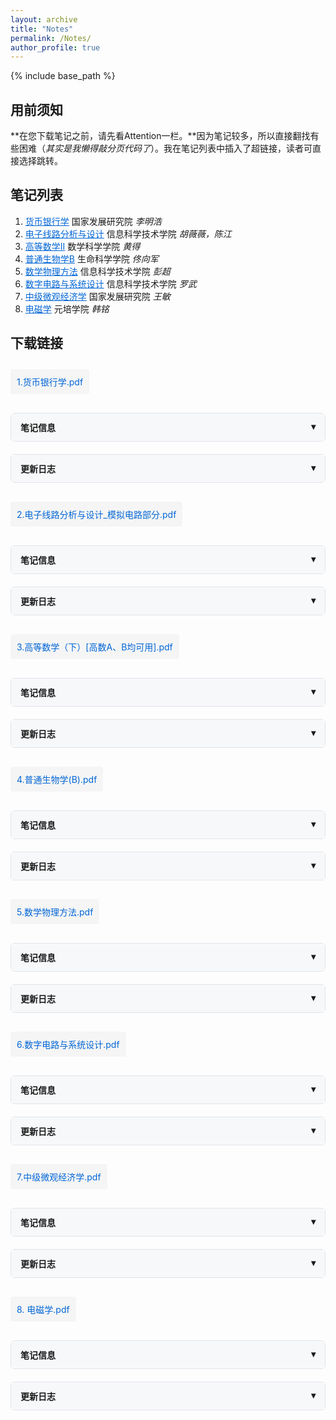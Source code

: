 ```yaml
---
layout: archive
title: "Notes"
permalink: /Notes/
author_profile: true
---
```


{% include base_path %}

<style>
  /* 折叠面板样式 */
  .accordion {
    border: 1px solid #e1e4e8;
    border-radius: 6px;
    margin: 20px 0;
  }
  .accordion-header {
    padding: 12px 15px;
    background: #f6f8fa;
    cursor: pointer;
    display: flex;
    justify-content: space-between;
    font-weight: 600;
  }
  .accordion-content {
    padding: 15px;
    display: none;
  }
  .accordion.active .accordion-content {
    display: block;
  }
  
  /* 下载链接样式 */
  .download-link {
    display: inline-block;
    padding: 10px;
    background: #f5f5f5;
    border-radius: 4px;
    color: #0366d6;
    text-decoration: none;
    margin: 10px 0;
  }
  
  /* 更新日志时间轴样式 */
  .timeline {
    position: relative;
    padding-left: 30px;
  }
  .timeline:before {
    content: '';
    position: absolute;
    left: 10px;
    top: 0;
    bottom: 0;
    width: 2px;
    background: #e1e4e8;
  }
  .timeline-entry {
    position: relative;
    margin-bottom: 20px;
    padding-bottom: 10px;
    border-bottom: 1px solid #f0f0f0;
  }
  .timeline-entry:last-child {
    border-bottom: none;
    margin-bottom: 0;
  }
  .timeline-date {
    position: absolute;
    left: -30px;
    width: 22px;
    height: 22px;
    border-radius: 50%;
    background: #0366d6;
    color: white;
    text-align: center;
    line-height: 22px;
    font-size: 12px;
  }
  .timeline-content {
    margin-left: 15px;
  }
  .timeline-title {
    font-weight: 600;
    margin-bottom: 5px;
    color: #24292e;
  }
  .timeline-desc {
    color: #586069;
    font-size: 14px;
  }
  
  /* 笔记标题样式 */
  .note-title {
    color: #0366d6;
    cursor: pointer;
    text-decoration: underline;
  }
   .note-section {
    padding-top: 50px;
    margin-top: -50px;
  }
</style>

## 用前须知 ##
**在您下载笔记之前，请先看Attention一栏。**因为笔记较多，所以直接翻找有些困难（*其实是我懒得敲分页代码了*）。我在笔记列表中插入了超链接，读者可直接选择跳转。

 ## 笔记列表 ##
1. <span class="note-title" onclick="document.getElementById('note1').scrollIntoView({behavior: 'smooth'})">货币银行学</span> 国家发展研究院 *李明浩*
2. <span class="note-title" onclick="document.getElementById('note2').scrollIntoView({behavior: 'smooth'})">电子线路分析与设计</span> 信息科学技术学院 *胡薇薇，陈江*
3. <span class="note-title" onclick="document.getElementById('note3').scrollIntoView({behavior: 'smooth'})">高等数学II</span> 数学科学学院 *黄得*
4. <span class="note-title" onclick="document.getElementById('note4').scrollIntoView({behavior: 'smooth'})">普通生物学B</span> 生命科学学院 *佟向军*
5. <span class="note-title" onclick="document.getElementById('note5').scrollIntoView({behavior: 'smooth'})">数学物理方法</span> 信息科学技术学院 *彭超*
6. <span class="note-title" onclick="document.getElementById('note6').scrollIntoView({behavior: 'smooth'})">数字电路与系统设计</span> 信息科学技术学院 *罗武*
7. <span class="note-title" onclick="document.getElementById('note7').scrollIntoView({behavior: 'smooth'})">中级微观经济学</span> 国家发展研究院 *王敏*
8. <span class="note-title" onclick="document.getElementById('note8').scrollIntoView({behavior: 'smooth'})">电磁学</span> 元培学院 *韩铭*

## 下载链接 ##

<!-- 货币银行学 -->
<div id="note1" class="note-section"></div>
<a href="/files/货币银行学.pdf" download class="download-link">
1.货币银行学.pdf</a>

 <div class="accordion">
  <div class="accordion-header" onclick="this.parentElement.classList.toggle('active')">
    <span>笔记信息</span>
    <span>▾</span>
  </div>
  <div class="accordion-content">
    <p>国家发展研究院课程，2024-2025第一学期，讲课内容以米什金货币金融学为主，有少量老师原创内容</p>
  </div>
</div>

 <div class="accordion">
  <div class="accordion-header" onclick="this.parentElement.classList.toggle('active')">
    <span>更新日志</span>
    <span>▾</span>
  </div>
  <div class="accordion-content">
    <div class="timeline">
      <div class="timeline-entry">
        <div class="timeline-date">01</div>
        <div class="timeline-content">
          <div class="timeline-title">初始版本</div>
          <div class="timeline-desc">2025-06-01</div>
          <div class="timeline-desc">上传了一份笔记</div>
        </div>
      </div>    
       </div>
  </div>
</div>
<!-- 如果要增加词条，复制132-139行>

<!-- 电子线路分析与设计 -->
<div id="note2" class="note-section"></div>
<a href="/files/电子线路分析与设计_模拟电路部分.pdf" download class="download-link">
2.电子线路分析与设计_模拟电路部分.pdf</a>

 <div class="accordion">
  <div class="accordion-header" onclick="this.parentElement.classList.toggle('active')">
    <span>笔记信息</span>
    <span>▾</span>
  </div>
  <div class="accordion-content">
    <p>信息科学技术学院ee专业：电路分析+模拟电路内容。2024-2025第一学期。本文档只有陈江老师讲述的模电部分。</p>
  </div>
</div>

 <div class="accordion">
  <div class="accordion-header" onclick="this.parentElement.classList.toggle('active')">
    <span>更新日志</span>
    <span>▾</span>
  </div>
  <div class="accordion-content">
    <div class="timeline">
      <div class="timeline-entry">
        <div class="timeline-date">01</div>
        <div class="timeline-content">
          <div class="timeline-title">初始版本</div>
          <div class="timeline-desc">2025-06-01</div>
          <div class="timeline-desc">上传了一份笔记</div>
        </div>
      </div>
    </div>
  </div>
</div>

<!-- 高等数学II -->
<div id="note3" class="note-section"></div>
<a href="/files/高等数学_II_.pdf" download class="download-link">
3.高等数学（下）[高数A、B均可用].pdf</a>

 <div class="accordion">
  <div class="accordion-header" onclick="this.parentElement.classList.toggle('active')">
    <span>笔记信息</span>
    <span>▾</span>
  </div>
  <div class="accordion-content">
    <p>数院公共课高等数学下册笔记，2024-2025第二学期。含有HD老师上课讲解内容和xhm数学分析讲义中的部分例题</p>
  </div>
</div>

 <div class="accordion">
  <div class="accordion-header" onclick="this.parentElement.classList.toggle('active')">
    <span>更新日志</span>
    <span>▾</span>
  </div>
  <div class="accordion-content">
    <div class="timeline">
      <div class="timeline-entry">
        <div class="timeline-date">01</div>
        <div class="timeline-content">
          <div class="timeline-title">初始版本</div>
          <div class="timeline-desc">2025-06-01</div>
          <div class="timeline-desc">上传了一份笔记</div>
        </div>
      </div>
    </div>
  </div>
</div>

<!-- 普通生物学B -->
<div id="note4" class="note-section"></div>
<a href="/files/普通生物学_B_.pdf" download class="download-link">
4.普通生物学(B).pdf</a>

 <div class="accordion">
  <div class="accordion-header" onclick="this.parentElement.classList.toggle('active')">
    <span>笔记信息</span>
    <span>▾</span>
  </div>
  <div class="accordion-content">
    <p>通选课，2024-2025第一学期。佟向军老师的普通生物学(B)，只看PPT完全不够，一定要多听课。</p>
  </div>
</div>

 <div class="accordion">
  <div class="accordion-header" onclick="this.parentElement.classList.toggle('active')">
    <span>更新日志</span>
    <span>▾</span>
  </div>
  <div class="accordion-content">
    <div class="timeline">
      <div class="timeline-entry">
        <div class="timeline-date">01</div>
        <div class="timeline-content">
          <div class="timeline-title">初始版本</div>
          <div class="timeline-desc">2025-06-01</div>
          <div class="timeline-desc">上传了一份笔记</div>
        </div>
      </div>
    </div>
  </div>
</div>

<!-- 数学物理方法 -->
<div id="note5" class="note-section"></div>
<a href="/files/数学物理方法.pdf" download class="download-link">
5.数学物理方法.pdf</a>

 <div class="accordion">
  <div class="accordion-header" onclick="this.parentElement.classList.toggle('active')">
    <span>笔记信息</span>
    <span>▾</span>
  </div>
  <div class="accordion-content">
    <p>信科彭超老师开设。2024-2025第二学期。内容较为精简，一些比较重要的内容老师也没有讲。</p>
  </div>
</div>

 <div class="accordion">
  <div class="accordion-header" onclick="this.parentElement.classList.toggle('active')">
    <span>更新日志</span>
    <span>▾</span>
  </div>
  <div class="accordion-content">
    <div class="timeline">
      <div class="timeline-entry">
        <div class="timeline-date">01</div>
        <div class="timeline-content">
          <div class="timeline-title">初始版本</div>
          <div class="timeline-desc">2025-06-01</div>
          <div class="timeline-desc">上传了一份笔记</div>
        </div>
      </div>
    </div>
  </div>
</div>

<!-- 数字电路与系统设计 -->
<div id="note6" class="note-section"></div>
<a href="/files/数字电路与系统设计.pdf" download class="download-link">
6.数字电路与系统设计.pdf</a>

 <div class="accordion">
  <div class="accordion-header" onclick="this.parentElement.classList.toggle('active')">
    <span>笔记信息</span>
    <span>▾</span>
  </div>
  <div class="accordion-content">
    <p>信科ee罗武老师开设。2024-2025第二学期。强烈建议配合教材进行使用。</p>
  </div>
</div>

  <div class="accordion">
  <div class="accordion-header" onclick="this.parentElement.classList.toggle('active')">
    <span>更新日志</span>
    <span>▾</span>
  </div>
  <div class="accordion-content">
    <div class="timeline">
      <div class="timeline-entry">
        <div class="timeline-date">02</div>
        <div class="timeline-content">
          <div class="timeline-title">完整版本</div>
          <div class="timeline-desc">2025-06-02</div>
          <div class="timeline-desc">更新了第十章，第十一章内容，暂时用于小班课分享</div>
        </div>
      </div>    
      <div class="timeline-entry">
        <div class="timeline-date">01</div>
        <div class="timeline-content">
          <div class="timeline-title">初始版本</div>
          <div class="timeline-desc">2025-06-01</div>
          <div class="timeline-desc">上传了一份笔记,内容不完整，暂时用于小班课分享</div>
        </div>
      </div>
    </div>
  </div>
</div>

<!-- 中级微观经济学 -->
<div id="note7" class="note-section"></div>
<a href="/files/中级微观经济学.pdf" download class="download-link">
7.中级微观经济学.pdf</a>

 <div class="accordion">
  <div class="accordion-header" onclick="this.parentElement.classList.toggle('active')">
    <span>笔记信息</span>
    <span>▾</span>
  </div>
  <div class="accordion-content">
    <p>国发院王敏老师开设。2024-2025第二学期。内容与范里安几乎一致。</p>
  </div>
</div>


<div class="accordion">
  <div class="accordion-header" onclick="this.parentElement.classList.toggle('active')">
    <span>更新日志</span>
    <span>▾</span>
  </div>
  <div class="accordion-content">
    <div class="timeline">
      <div class="timeline-entry">
        <div class="timeline-date">01</div>
        <div class="timeline-content">
          <div class="timeline-title">初始版本</div>
          <div class="timeline-desc">2025-06-01</div>
          <div class="timeline-desc">上传了一份笔记</div>
        </div>
      </div>
    </div>
  </div>
</div>

<!-- 电磁学 -->
<div id="note8" class="note-section"></div>
<a href="/files/电磁学.pdf" download class="download-link">
8. 电磁学.pdf</a>

 <div class="accordion">
  <div class="accordion-header" onclick="this.parentElement.classList.toggle('active')">
    <span>笔记信息</span>
    <span>▾</span>
  </div>
  <div class="accordion-content">
    <p>元培学院韩铭老师开设。2024-2025第二学期。课本是伯克利电磁学，除了相对论部分和电介质和“本地教材”有些差别外，其余内容基本一致。是我自己很喜欢的一门课程。</p>
  </div>
</div>


<div class="accordion">
  <div class="accordion-header" onclick="this.parentElement.classList.toggle('active')">
    <span>更新日志</span>
    <span>▾</span>
  </div>
  <div class="accordion-content">
    <div class="timeline">
      <div class="timeline-entry">
        <div class="timeline-date">01</div>
        <div class="timeline-content">
          <div class="timeline-title">初始版本</div>
          <div class="timeline-desc">2025-06-02</div>
          <div class="timeline-desc">上传了一份笔记，还缺最后一节课的内容</div>
        </div>
      </div>
    </div>
  </div>
</div>